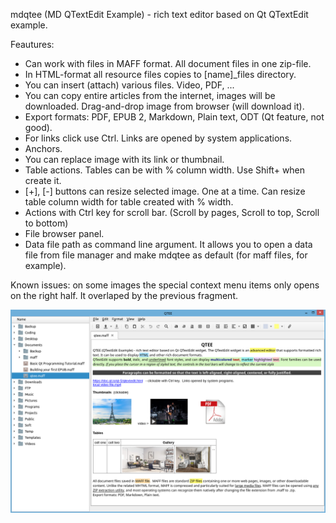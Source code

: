 mdqtee (MD QTextEdit Example) - rich text editor based on Qt QTextEdit example.

Feautures:
- Can work with files in MAFF format. All document files in one zip-file.
- In HTML-format all resource files copies to [name]_files directory.
- You can insert (attach) various files. Video, PDF, ...
- You can copy entire articles from the internet, images will be downloaded. Drag-and-drop image from browser (will download it).
- Export formats: PDF, EPUB 2, Markdown, Plain text, ODT (Qt feature, not good).
- For links click use Ctrl. Links are opened by system applications.
- Anchors.
- You can replace image with its link or thumbnail.
- Table actions. Tables can be with % column width. Use Shift+ when create it.
- [+], [-] buttons can resize selected image. One at a time. Can resize table column width for table created with % width.
- Actions with Ctrl key for scroll bar. (Scroll by pages, Scroll to top, Scroll to bottom)
- File browser panel. 
- Data file path as command line argument. It allows you to open a data file from file manager and make mdqtee as default (for maff files, for example).

Known issues: on some images the special context menu items only opens on the right half. It overlaped by the previous fragment.

![mdqtee](https://raw.githubusercontent.com/md2222/mdqtee/master/mdqtee-screenshot-01.png)
